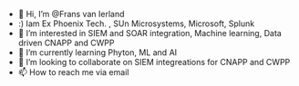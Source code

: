 - 👋 Hi, I’m @Frans van Ierland
- :) Iam Ex Phoenix Tech. , SUn Microsystems, Microsoft, Splunk 
- 👀 I’m interested in SIEM and SOAR integration, Machine learning, Data driven CNAPP and CWPP
- 🌱 I’m currently learning Phyton, ML and AI 
- 💞️ I’m looking to collaborate on SIEM integreations for CNAPP and CWPP
- 📫 How to reach me via email 

<!---
FransVI66/FransVI66 is a ✨ special ✨ repository because its `README.md` (this file) appears on your GitHub profile.
You can click the Preview link to take a look at your changes.
--->

